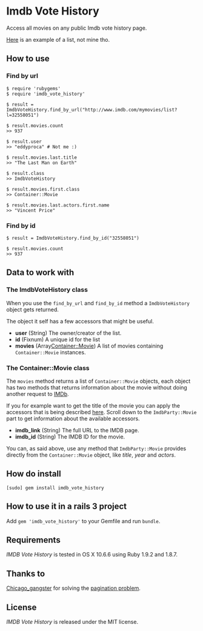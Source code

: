 # Imdb Vote History

Access all movies on any public Imdb vote history page.

[Here](http://www.imdb.com/mymovies/list?l=19736607) is an example of a list, not mine tho. 

## How to use

### Find by url

    $ require 'rubygems'
    $ require 'imdb_vote_history'
    
    $ result = ImdbVoteHistory.find_by_url("http://www.imdb.com/mymovies/list?l=32558051")
    
    $ result.movies.count
    >> 937
    
    $ result.user
    >> "eddyproca" # Not me :)
    
    $ result.movies.last.title
    >> "The Last Man on Earth"
    
    $ result.class
    >> ImdbVoteHistory
    
    $ result.movies.first.class
    >> Container::Movie
    
    $ result.movies.last.actors.first.name
    >> "Vincent Price"
    
### Find by id

    $ result = ImdbVoteHistory.find_by_id("32558051")
    
    $ result.movies.count
    >> 937
    
## Data to work with

### The ImdbVoteHistory class

When you use the `find_by_url` and `find_by_id` method a `ImdbVoteHistory` object gets returned.

The object it self has a few accessors that might be useful.

- **user** (String) The owner/creator of the list.
- **id** (Fixnum) A unique id for the list
- **movies** (Array<Container::Movie>) A list of movies containing `Container::Movie` instances.

### The Container::Movie class

The `movies` method returns a list of `Container::Movie` objects, each object has two methods that returns information about the movie without doing another request to [IMDb](http://www.imdb.com/).

If you for example want to get the title of the movie you can apply the accessors that is being described [here](https://github.com/oleander/MovieSearcher).
Scroll down to the `ImdbParty::Movie` part to get information about the available accessors.

- **imdb_link** (String) The full URL to the IMDB page.
- **imdb_id** (String) The IMDB ID for the movie.

You can, as said above, use any method that `ImdbParty::Movie` provides directly from the `Container::Movie` object, like *title*, *year* and *actors*.

## How do install

    [sudo] gem install imdb_vote_history
    
## How to use it in a rails 3 project

Add `gem 'imdb_vote_history'` to your Gemfile and run `bundle`.

## Requirements

*IMDB Vote History* is tested in OS X 10.6.6 using Ruby 1.9.2 and 1.8.7.

## Thanks to

[Chicago_gangster](http://www.imdb.com/user/ur13279695/boards/profile/) for solving the [pagination problem](http://www.imdb.com/board/bd0000041/thread/178983592?d=178983592&p=1#178983592).

## License

*IMDB Vote History* is released under the MIT license.